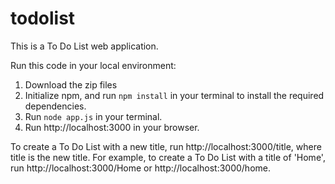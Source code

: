 # todolist
This is a To Do List web application. 

Run this code in your local environment:
1. Download the zip files
2. Initialize npm, and run ```npm install``` in your terminal to install the required dependencies.
3. Run ```node app.js``` in your terminal.
4. Run http://localhost:3000 in your browser.

To create a To Do List with a new title, run http://localhost:3000/title, where title is the new title.
For example, to create a To Do List with a title of 'Home', run http://localhost:3000/Home or http://localhost:3000/home.
